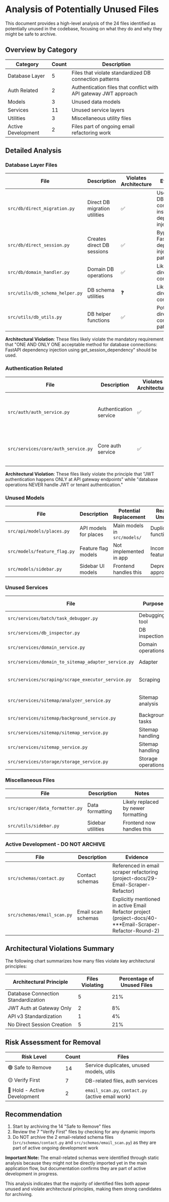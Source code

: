 # Analysis of Potentially Unused Files

This document provides a high-level analysis of the 24 files identified as potentially unused in the codebase, focusing on what they do and why they might be safe to archive.

## Overview by Category

| Category | Count | Description |
|----------|-------|-------------|
| Database Layer | 5 | Files that violate standardized DB connection patterns |
| Auth Related | 2 | Authentication files that conflict with API gateway JWT approach |
| Models | 3 | Unused data models |
| Services | 11 | Unused service layers |
| Utilities | 3 | Miscellaneous utility files |
| Active Development | 2 | Files part of ongoing email refactoring work |

## Detailed Analysis

### Database Layer Files

| File | Description | Violates Architecture | Evidence |
|------|-------------|----------------------|----------|
| `src/db/direct_migration.py` | Direct DB migration utilities | ✅ | Uses direct DB connection instead of dependency injection |
| `src/db/direct_session.py` | Creates direct DB sessions | ✅ | Bypasses FastAPI dependency injection pattern |
| `src/db/domain_handler.py` | Domain DB operations | ✅ | Likely uses direct DB connection |
| `src/utils/db_schema_helper.py` | DB schema utilities | ❓ | Likely uses direct DB connection |
| `src/utils/db_utils.py` | DB helper functions | ✅ | Potential direct DB connection pattern |

**Architectural Violation**: These files likely violate the mandatory requirement that "ONE AND ONLY ONE acceptable method for database connections: FastAPI dependency injection using get_session_dependency" should be used.

### Authentication Related

| File | Description | Violates Architecture | Evidence |
|------|-------------|----------------------|----------|
| `src/auth/auth_service.py` | Authentication service | ✅ | Likely violates JWT gateway-only architecture |
| `src/services/core/auth_service.py` | Core auth service | ✅ | Duplicate auth service, violates architecture |

**Architectural Violation**: These files likely violate the principle that "JWT authentication happens ONLY at API gateway endpoints" while "database operations NEVER handle JWT or tenant authentication."

### Unused Models

| File | Description | Potential Replacement | Reason Unused |
|------|-------------|----------------------|---------------|
| `src/api/models/places.py` | API models for places | Main models in `src/models/` | Duplicate functionality |
| `src/models/feature_flag.py` | Feature flag models | Not implemented in app | Incomplete feature |
| `src/models/sidebar.py` | Sidebar UI models | Frontend handles this | Deprecated approach |

### Unused Services

| File | Purpose | Category | Probable Replacement |
|------|---------|----------|----------------------|
| `src/services/batch/task_debugger.py` | Debugging tool | Development | N/A - Dev tool |
| `src/services/db_inspector.py` | DB inspection | Development | N/A - Dev tool |
| `src/services/domain_service.py` | Domain operations | Core | Merged into another service |
| `src/services/domain_to_sitemap_adapter_service.py` | Adapter | Integration | Functionality moved elsewhere |
| `src/services/scraping/scrape_executor_service.py` | Scraping | Core | Replaced by modernized scrapers |
| `src/services/sitemap/analyzer_service.py` | Sitemap analysis | Core | Replaced by modernized version |
| `src/services/sitemap/background_service.py` | Background tasks | Core | Merged into main service |
| `src/services/sitemap/sitemap_service.py` | Sitemap handling | Core | Duplicate of `sitemap_service.py` |
| `src/services/sitemap_service.py` | Sitemap handling | Core | Duplicate, one is unused |
| `src/services/storage/storage_service.py` | Storage operations | Infrastructure | Unused storage layer |

### Miscellaneous Files

| File | Description | Notes |
|------|-------------|-------|
| `src/scraper/data_formatter.py` | Data formatting | Likely replaced by newer formatting |
| `src/utils/sidebar.py` | Sidebar utilities | Frontend now handles this |

### Active Development - DO NOT ARCHIVE

| File | Description | Evidence |
|------|-------------|----------|
| `src/schemas/contact.py` | Contact schemas | Referenced in email scraper refactoring (project-docs/29-Email-Scraper-Refactor) |
| `src/schemas/email_scan.py` | Email scan schemas | Explicitly mentioned in active Email Refactor project (project-docs/40-***Email-Scraper-Refactor-Round-2) |

## Architectural Violations Summary

The following chart summarizes how many files violate key architectural principles:

| Architectural Principle | Files Violating | Percentage of Unused Files |
|-------------------------|-----------------|----------------------------|
| Database Connection Standardization | 5 | 21% |
| JWT Auth at Gateway Only | 2 | 8% |
| API v3 Standardization | 1 | 4% |
| No Direct Session Creation | 5 | 21% |

## Risk Assessment for Removal

| Risk Level | Count | Files |
|------------|-------|-------|
| 🟢 Safe to Remove | 14 | Service duplicates, unused models, utils |
| 🟡 Verify First | 7 | DB-related files, auth services |
| 🔴 Hold - Active Development | 2 | `email_scan.py`, `contact.py` (active email work) |

## Recommendation

1. Start by archiving the 14 "Safe to Remove" files
2. Review the 7 "Verify First" files by checking for any dynamic imports
3. Do NOT archive the 2 email-related schema files (`src/schemas/contact.py` and `src/schemas/email_scan.py`) as they are part of active ongoing development work

**Important Note:** The email-related schemas were identified through static analysis because they might not be directly imported yet in the main application flow, but documentation confirms they are part of active development in progress.

This analysis indicates that the majority of identified files both appear unused and violate architectural principles, making them strong candidates for archiving.
